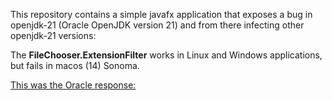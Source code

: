 This repository contains a simple javafx application that exposes a bug in openjdk-21 (Oracle OpenJDK version 21) and from there infecting other openjdk-21 versions:

The **FileChooser.ExtensionFilter** works in Linux and Windows applications, but fails in macos (14) Sonoma.

[This was the Oracle response: ](https://github.com/Papa-26/ExtensionBug/blob/main/ExtensionFilterBug/TestFiles/OpenjdkExFilBug.png)

